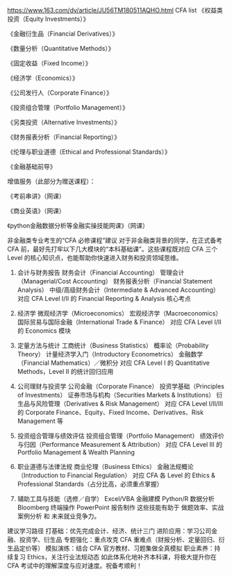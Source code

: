 https://www.163.com/dy/article/JU56TM180511AQHO.html
CFA list
《权益类投资（Equity Investments）》

《金融衍生品（Financial Derivatives）》

《数量分析（Quantitative Methods）》

《固定收益（Fixed Income）》

《经济学（Economics）》

《公司发行人（Corporate Finance）》

《投资组合管理（Portfolio Management）》

《另类投资（Alternative Investments）》

《财务报表分析（Financial Reporting）》

《伦理与职业道德（Ethical and Professional Standards）》

《金融基础前导》

增值服务（此部分为赠送课程）：

《考前串讲》（网课）

《商业英语》（网课）

《python金融数据分析等金融实操技能网课》（网课）


非金融类专业考生的“CFA 必修课程”建议
对于非金融类背景的同学，在正式备考 CFA 前，最好先打牢以下几大模块的“本科基础课”。这些课程既对应 CFA 三个 Level 的核心知识点，也能帮助你快速进入财务和投资领域思维。

1. 会计与财务报告
财务会计（Financial Accounting）
管理会计（Managerial/Cost Accounting）
财务报表分析（Financial Statement Analysis）
中级/高级财务会计（Intermediate & Advanced Accounting）
对应 CFA Level I/II 的 Financial Reporting & Analysis 核心考点

2. 经济学
微观经济学（Microeconomics）
宏观经济学（Macroeconomics）
国际贸易与国际金融（International Trade & Finance）
对应 CFA Level I/II 的 Economics 模块

3. 定量方法与统计
工商统计（Business Statistics）
概率论（Probability Theory）
计量经济学入门（Introductory Econometrics）
金融数学（Financial Mathematics）／微积分
对应 CFA Level I 的 Quantitative Methods，Level II 的统计回归应用

4. 公司理财与投资学
公司金融（Corporate Finance）
投资学基础（Principles of Investments）
证券市场与机构（Securities Markets & Institutions）
衍生品与风险管理（Derivatives & Risk Management）
对应 CFA Level I/II/III 的 Corporate Finance、Equity、Fixed Income、Derivatives、Risk Management 等

5. 投资组合管理与绩效评估
投资组合管理（Portfolio Management）
绩效评价与归因（Performance Measurement & Attribution）
对应 CFA Level III 的 Portfolio Management & Wealth Planning

6. 职业道德与法律法规
商业伦理（Business Ethics）
金融法规概论（Introduction to Financial Regulation）
对应 CFA 各 Level 的 Ethics & Professional Standards（占分比高，必须重点掌握）

7. 辅助工具与技能（选修／自学）
Excel/VBA 金融建模
Python/R 数据分析
Bloomberg 终端操作
PowerPoint 报告制作
这些技能有助于 做题效率、实战案例分析 和 未来就业竞争力。

建议学习路径
打基础：优先完成会计、经济、统计三门
进阶应用：学习公司金融、投资学、衍生品
专题强化：重点攻克 CFA 重难点（财报分析、定量回归、衍生品定价等）
模拟演练：结合 CFA 官方教材、习题集做全真模拟
职业素养：持续复习 Ethics，关注行业法规动态
如此体系化地补齐本科课，将极大提升你在 CFA 考试中的理解深度与应对速度。祝备考顺利！